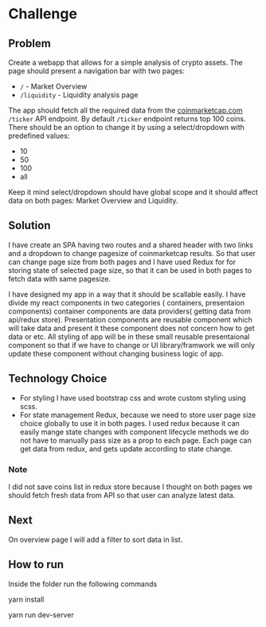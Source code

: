 # Challenge
## Problem

Create a webapp that allows for a simple analysis of crypto assets. The page should present a navigation bar with two pages:
* `/` - Market Overview
* `/liquidity` -  Liquidity analysis page

The app should fetch all the required data from the [coinmarketcap.com](https://coinmarketcap.com/) `/ticker` API endpoint.
By default `/ticker` endpoint returns top 100 coins. There should be an option to change it by using a select/dropdown with predefined values:

* 10
* 50
* 100
* all

Keep it mind select/dropdown should have global scope and it should affect data on both pages: Market Overview and Liquidity.

## Solution

I have create an SPA having two routes and a shared header with two links and a dropdown to change pagesize of coinmarketcap results. So that user can change page size from both pages and I have used Redux for for storing state of selected page size, so that it can be used in both pages to fetch data with same pagesize.

I have designed my app in a way that it should be scallable easily. I have divide my react components in two categories ( containers, presentaion components) container components are data providers( getting data from api/redux store). Presentation components are reusable component which will take data and present it these component does not concern how to get data or etc. All styling of app will be in these small reusable presentaional component so that if we have to change or UI library/framwork we will only update these component without changing business logic of app.

## Technology Choice

* For styling I have used bootstrap css and wrote custom styling using scss.
* For state management Redux, because we need to store user page size choice globally to use it in both pages. I used redux because it can easily mange state changes with component lifecycle methods we do not have to manually pass size as a prop to each page. Each page can get data from redux, and gets update according to state change.

### Note

I did not save coins list in redux store because I thought on both pages we should fetch fresh data from API so that user can analyze latest data.

## Next

On overview page I will add a filter to sort data in list.

## How to run 

Inside the folder run the following commands

yarn install

yarn run dev-server
